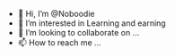 - 👋 Hi, I’m @Noboodie
- 👀 I’m interested in Learning and earning
- 💞️ I’m looking to collaborate on ...
- 📫 How to reach me ...

<!---
Noboodie/Noboodie is a ✨ special ✨ repository because its `README.md` (this file) appears on your GitHub profile.
You can click the Preview link to take a look at your changes.
--->
